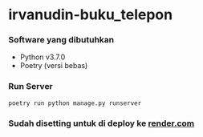# irvanudin-buku_telepon

### Software yang dibutuhkan

- Python v3.7.0
- Poetry (versi bebas)

### Run Server

```
poetry run python manage.py runserver
```

### Sudah disetting untuk di deploy ke [render.com](https://render.com)
